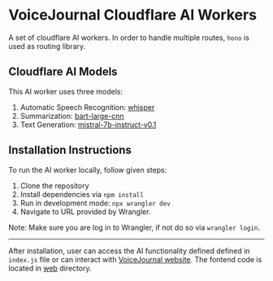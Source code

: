 # VoiceJournal Cloudflare AI Workers

A set of cloudflare AI workers. In order to handle multiple routes, `hono` is used as routing library.

## Cloudflare AI Models

This AI worker uses three models:

1. Automatic Speech Recognition: [whisper](https://developers.cloudflare.com/workers-ai/models/whisper/)
2. Summarization: [bart-large-cnn](https://developers.cloudflare.com/workers-ai/models/bart-large-cnn/)
3. Text Generation: [mistral-7b-instruct-v0.1](https://developers.cloudflare.com/workers-ai/models/mistral-7b-instruct-v0.1-awq/)

## Installation Instructions

To run the AI worker locally, follow given steps:

1. Clone the repository
2. Install dependencies via `npm install`
3. Run in development mode: `npx wrangler dev`
4. Navigate to URL provided by Wrangler.

Note: Make sure you are log in to Wrangler, if not do so via `wrangler login`. 

---

After installation, user can access the AI functionality defined defined in `index.js` file or can interact with [VoiceJournal website](https://voicejournal.pages.dev). The fontend code is located in [web](../web) directory.
